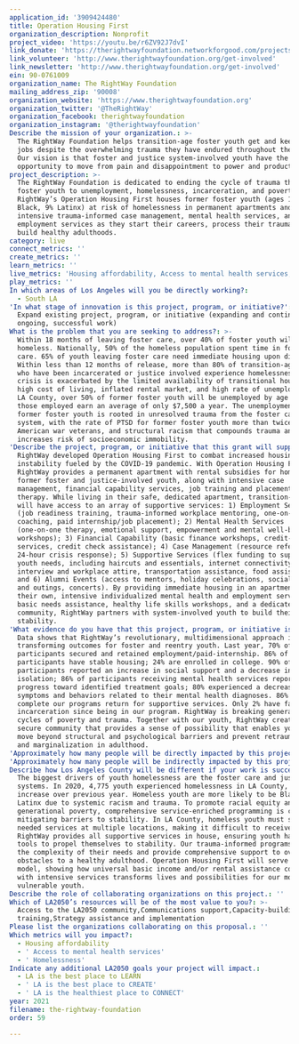 ```yaml
---
application_id: '3909424480'
title: Operation Housing First
organization_description: Nonprofit
project_video: 'https://youtu.be/r6ZV92J7dvI'
link_donate: 'https://therightwayfoundation.networkforgood.com/projects/122070-change-a-life'
link_volunteer: 'http://www.therightwayfoundation.org/get-involved'
link_newsletter: 'http://www.therightwayfoundation.org/get-involved'
ein: 90-0761009
organization_name: The RightWay Foundation
mailing_address_zip: '90008'
organization_website: 'https://www.therightwayfoundation.org'
organization_twitter: '@TheRightWay'
organization_facebook: therightwayfoundation
organization_instagram: '@therightwayfoundation'
Describe the mission of your organization.: >-
  The RightWay Foundation helps transition-age foster youth get and keep good
  jobs despite the overwhelming trauma they have endured throughout their lives.
  Our vision is that foster and justice system-involved youth have the
  opportunity to move from pain and disappointment to power and productivity.
project_description: >-
  The RightWay Foundation is dedicated to ending the cycle of trauma that leads
  foster youth to unemployment, homelessness, incarceration, and poverty.
  RightWay’s Operation Housing First houses former foster youth (ages 18-26, 90%
  Black, 9% Latinx) at risk of homelessness in permanent apartments and provide
  intensive trauma-informed case management, mental health services, and
  employment services as they start their careers, process their trauma, and
  build healthy adulthoods.
category: live
connect_metrics: ''
create_metrics: ''
learn_metrics: ''
live_metrics: 'Housing affordability, Access to mental health services, Homelessness'
play_metrics: ''
In which areas of Los Angeles will you be directly working?:
  - South LA
'In what stage of innovation is this project, program, or initiative?': >-
  Expand existing project, program, or initiative (expanding and continuing
  ongoing, successful work)
What is the problem that you are seeking to address?: >-
  Within 18 months of leaving foster care, over 40% of foster youth will become
  homeless. Nationally, 50% of the homeless population spent time in foster
  care. 65% of youth leaving foster care need immediate housing upon discharge.
  Within less than 12 months of release, more than 80% of transition-age youth
  who have been incarcerated or justice involved experience homelessness. This
  crisis is exacerbated by the limited availability of transitional housing,
  high cost of living, inflated rental market, and high rate of unemployment. In
  LA County, over 50% of former foster youth will be unemployed by age 24, while
  those employed earn an average of only $7,500 a year. The unemployment rate of
  former foster youth is rooted in unresolved trauma from the foster care
  system, with the rate of PTSD for former foster youth more than twice that
  American war veterans, and structural racism that compounds trauma and
  increases risk of socioeconomic immobility.
'Describe the project, program, or initiative that this grant will support to address the problem identified.': >-
  RightWay developed Operation Housing First to combat increased housing
  instability fueled by the COVID-19 pandemic. With Operation Housing First,
  RightWay provides a permanent apartment with rental subsidies for homeless
  former foster and justice-involved youth, along with intensive case
  management, financial capability services, job training and placement, and
  therapy. While living in their safe, dedicated apartment, transition-age youth
  will have access to an array of supportive services: 1) Employment Services
  (job readiness training, trauma-informed workplace mentoring, one-on-one job
  coaching, paid internship/job placement); 2) Mental Health Services
  (one-on-one therapy, emotional support, empowerment and mental well-being
  workshops); 3) Financial Capability (basic finance workshops, credit-building
  services, credit check assistance); 4) Case Management (resource referrals,
  24-hour crisis response); 5) Supportive Services (flex funding to support
  youth needs, including haircuts and essentials, internet connectivity,
  interview and workplace attire, transportation assistance, food assistance);
  and 6) Alumni Events (access to mentors, holiday celebrations, social events
  and outings, concerts). By providing immediate housing in an apartment of
  their own, intensive individualized mental health and employment services,
  basic needs assistance, healthy life skills workshops, and a dedicated
  community, RightWay partners with system-involved youth to build their own
  stability.
'What evidence do you have that this project, program, or initiative is or will be successful, and how will you define and measure success?': >-
  Data shows that RightWay’s revolutionary, multidimensional approach is
  transforming outcomes for foster and reentry youth. Last year, 70% of
  participants secured and retained employment/paid-internship. 86% of
  participants have stable housing; 24% are enrolled in college. 90% of
  participants reported an increase in social support and a decrease in social
  isolation; 86% of participants receiving mental health services reported
  progress toward identified treatment goals; 80% experienced a decrease in
  symptoms and behaviors related to their mental health diagnoses. 86% who
  complete our programs return for supportive services. Only 2% have faced
  incarceration since being in our program. RightWay is breaking generational
  cycles of poverty and trauma. Together with our youth, RightWay creates a
  secure community that provides a sense of possibility that enables youth to
  move beyond structural and psychological barriers and prevent retraumatization
  and marginalization in adulthood.
'Approximately how many people will be directly impacted by this project, program, or initiative?': '50'
'Approximately how many people will be indirectly impacted by this project, program, or initiative?': '1000'
Describe how Los Angeles County will be different if your work is successful.: >-
  The biggest drivers of youth homelessness are the foster care and justice
  systems. In 2020, 4,775 youth experienced homelessness in LA County, a 19%
  increase over previous year. Homeless youth are more likely to be Black or
  Latinx due to systemic racism and trauma. To promote racial equity and stop
  generational poverty, comprehensive service-enriched programming is crucial in
  mitigating barriers to stability. In LA County, homeless youth must seek
  needed services at multiple locations, making it difficult to receive help.
  RightWay provides all supportive services in house, ensuring youth have the
  tools to propel themselves to stability. Our trauma-informed programs address
  the complexity of their needs and provide comprehensive support to overcome
  obstacles to a healthy adulthood. Operation Housing First will serve as a
  model, showing how universal basic income and/or rental assistance combined
  with intensive services transforms lives and possibilities for our most
  vulnerable youth.
Describe the role of collaborating organizations on this project.: ''
Which of LA2050’s resources will be of the most value to you?: >-
  Access to the LA2050 community,Communications support,Capacity-building and
  training,Strategy assistance and implementation
Please list the organizations collaborating on this proposal.: ''
Which metrics will you impact?:
  - Housing affordability
  - ' Access to mental health services'
  - ' Homelessness'
Indicate any additional LA2050 goals your project will impact.:
  - LA is the best place to LEARN
  - ' LA is the best place to CREATE'
  - ' LA is the healthiest place to CONNECT'
year: 2021
filename: the-rightway-foundation
order: 59

---
```

